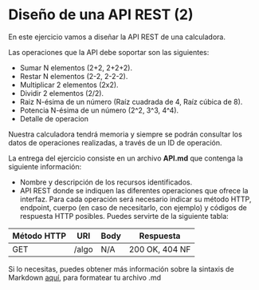 # Diseño de una API REST (2)
En este ejercicio vamos a diseñar la API REST de una calculadora.

Las operaciones que la API debe soportar son las siguientes:
- Sumar N elementos (2+2, 2+2+2).
- Restar N elementos (2-2, 2-2-2).
- Multiplicar 2 elementos (2x2).
- Dividir 2 elementos (2/2).
- Raiz N-ésima de un número (Raíz cuadrada de 4, Raíz cúbica de 8).
- Potencia N-ésima de un número (2^2, 3^3, 4^4).
- Detalle de operacion

Nuestra calculadora tendrá memoria y siempre se podrán consultar los datos de operaciones realizadas, a través de un ID de operación.

La entrega del ejercicio consiste en un archivo **API.md** que contenga la siguiente información:
- Nombre y descripción de los recursos identificados.
- API REST donde se indiquen las diferentes operaciones que ofrece la interfaz. Para cada operación será necesario indicar su método HTTP, endpoint, cuerpo (en caso de necesitarlo, con ejemplo) y códigos de respuesta HTTP posibles. Puedes servirte de la siguiente tabla:

| Método HTTP  | URI | Body | Respuesta |
| ------------- | ------------- | ------------- | ------------- |
| GET  | /algo  | N/A | 200 OK, 404 NF

Si lo necesitas, puedes obtener más información sobre la sintaxis de Markdown [aquí](https://pandao.github.io/editor.md/en.html), para formatear tu archivo .md
